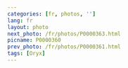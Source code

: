 ```yaml
---
categories: [fr, photos, '']
lang: fr
layout: photo
next_photo: /fr/photos/P0000363.html
picname: P0000360
prev_photo: /fr/photos/P0000361.html
tags: [Oryx]
---
```

